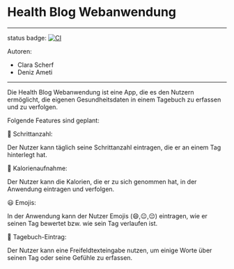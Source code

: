 # Health Blog Webanwendung

---
status badge: 
[![CI](https://github.com/ClaraScherf/webtech-healthBlog/actions/workflows/tests.yml/badge.svg)](https://github.com/ClaraScherf/webtech-healthBlog/actions/workflows/tests.yml)

Autoren:

* Clara Scherf
* Deniz Ameti

---



Die Health Blog Webanwendung ist eine App, die es den Nutzern ermöglicht, die eigenen Gesundheitsdaten in einem Tagebuch zu erfassen und zu verfolgen.

Folgende Features sind geplant:

:runner: Schrittanzahl:

Der Nutzer kann täglich seine Schrittanzahl eintragen, die er an einem Tag hinterlegt hat.

:apple: Kalorienaufnahme:

Der Nutzer kann die Kalorien, die er zu sich genommen hat, in der Anwendung eintragen und verfolgen.

:smiley: Emojis:

In der Anwendung kann der Nutzer Emojis (:smile:,:neutral_face:,:pensive:) eintragen, wie er seinen Tag bewertet bzw. wie sein Tag verlaufen ist.

:notebook: Tagebuch-Eintrag:

Der Nutzer kann eine Freifeldtexteingabe nutzen, um einige Worte über seinen Tag oder seine Gefühle zu erfassen.
